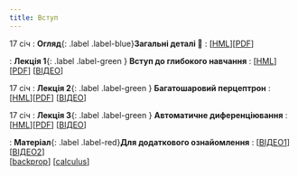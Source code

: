 ```yaml
---
title: Вступ 
---
```




17 січ 
: **Огляд**{: .label .label-blue}**Загальні деталі 👋**
  : [[HML](https://ykochura.github.io/nns-kpi/?p=details.md#1)][[PDF](https://ykochura.github.io/nns-kpi/pdf/details.pdf)]

: **Лекція 1**{: .label .label-green } **Вступ до глибокого навчання**
  : [[HML](https://ykochura.github.io/nns-kpi/?p=lecture1.md#1)][[PDF](https://ykochura.github.io/nns-kpi/pdf/lecture1.pdf)] [[ВІДЕО](https://youtu.be/ocNuyehfvfQ)]

17 січ
: **Лекція 2**{: .label .label-green } **Багатошаровий перцептрон**
  : [[HML](https://ykochura.github.io/nns-kpi/?p=lecture2.md#1)][[PDF](https://ykochura.github.io/nns-kpi/pdf/lecture2.pdf)] [[ВІДЕО](https://youtu.be/Ih_xfOIlOao)]

17 січ
: **Лекція 3**{: .label .label-green } **Автоматичне диференціювання**
  : [[HML](https://ykochura.github.io/nns-kpi/?p=lecture3.md#1)][[PDF](https://ykochura.github.io/nns-kpi/pdf/lecture3.pdf)] [[ВІДЕО](https://youtu.be/o986TK1W6jg)]

: **Матеріал**{: .label .label-red}**Для додаткового ознайомлення**
  : [[ВІДЕО1](https://www.youtube.com/watch?v=wG_nF1awSSY)] [[ВІДЕО2](https://www.khanacademy.org/math/multivariable-calculus/multivariable-derivatives/multivariable-chain-rule/v/multivariable-chain-rule)] <br> [[backprop](https://www.youtube.com/watch?v=Ilg3gGewQ5U)]  [[calculus](https://www.youtube.com/watch?v=tIeHLnjs5U8)]



